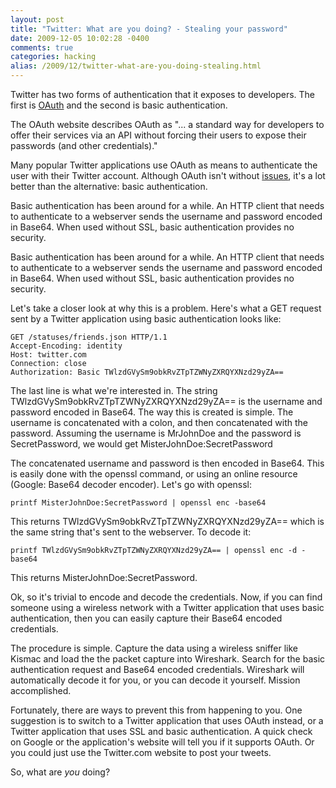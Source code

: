 ```yaml
---
layout: post
title: "Twitter: What are you doing? - Stealing your password"
date: 2009-12-05 10:02:28 -0400
comments: true
categories: hacking
alias: /2009/12/twitter-what-are-you-doing-stealing.html
---
```


Twitter has two forms of authentication that it exposes to developers. The first is
[OAuth](http://oauth.net/) and the second
is basic authentication. 

The OAuth website describes OAuth as "... a standard way for developers to offer their services via an
API without forcing their users to expose their passwords (and other credentials)."

<!--more-->

Many popular Twitter applications use OAuth as means to authenticate the user with their Twitter account.
Although OAuth isn't without
[issues](http://blog.oauth.net/2009/04/22/acknowledgement-of-the-oauth-security-issue/), it's a lot better than the alternative: basic authentication.

Basic authentication has been around for a while. An HTTP client that needs to authenticate to a
webserver sends the username and password encoded in Base64. When used without SSL, basic authentication
provides no security.

Basic authentication has been around for a while. An HTTP client that needs to authenticate to a
webserver sends the username and password encoded in Base64. When used without SSL, basic authentication
provides no security.

Let's take a closer look at why this is a problem. Here's what a GET request sent by a Twitter
application using basic authentication looks like:

```
GET /statuses/friends.json HTTP/1.1
Accept-Encoding: identity
Host: twitter.com
Connection: close
Authorization: Basic TWlzdGVySm9obkRvZTpTZWNyZXRQYXNzd29yZA==
```

The last line is what we're interested in. The string TWlzdGVySm9obkRvZTpTZWNyZXRQYXNzd29yZA== is the
username and password encoded in Base64. The way this is created is simple. The username is concatenated
with a colon, and then concatenated with the password. Assuming the username is MrJohnDoe and the
password is SecretPassword, we would get MisterJohnDoe:SecretPassword

The concatenated username and password is then encoded in Base64. This is easily done with the openssl command, or
using an online resource (Google: Base64 decoder encoder). Let's go with openssl:

```
printf MisterJohnDoe:SecretPassword | openssl enc -base64
```

This returns TWlzdGVySm9obkRvZTpTZWNyZXRQYXNzd29yZA== which is the same string that's sent to the webserver. To
decode it:

```
printf TWlzdGVySm9obkRvZTpTZWNyZXRQYXNzd29yZA== | openssl enc -d -base64
```

This returns MisterJohnDoe:SecretPassword.

Ok, so it's trivial to encode and decode the credentials. Now, if you can find someone using a wireless network
with a Twitter application that uses basic authentication, then you can easily capture their Base64 encoded
credentials.

The procedure is simple. Capture the data using a wireless sniffer like Kismac and load the the packet capture into
Wireshark. Search for the basic authentication request and Base64 encoded credentials. Wireshark will automatically
decode it for you, or you can decode it yourself. Mission accomplished.

Fortunately, there are ways to prevent this from happening to you. One suggestion is to switch to a Twitter
application that uses OAuth instead, or a Twitter application that uses SSL and basic authentication. A quick check
on Google or the application's website will tell you if it supports OAuth. Or you could just use the Twitter.com
website to post your tweets.

So, what are *you* doing? 
